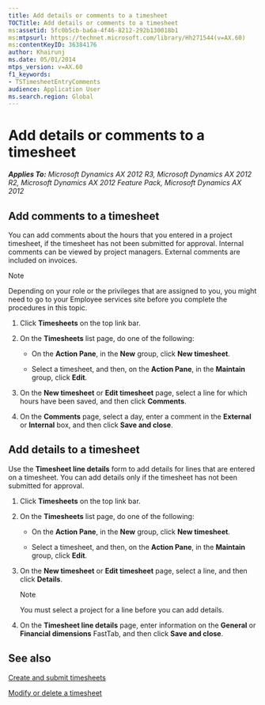 ```yaml
---
title: Add details or comments to a timesheet
TOCTitle: Add details or comments to a timesheet
ms:assetid: 5fc0b5cb-ba6a-4f46-8212-292b130018b1
ms:mtpsurl: https://technet.microsoft.com/library/Hh271544(v=AX.60)
ms:contentKeyID: 36384176
author: Khairunj
ms.date: 05/01/2014
mtps_version: v=AX.60
f1_keywords:
- TSTimesheetEntryComments
audience: Application User
ms.search.region: Global
---
```


# Add details or comments to a timesheet 


_**Applies To:** Microsoft Dynamics AX 2012 R3, Microsoft Dynamics AX 2012 R2, Microsoft Dynamics AX 2012 Feature Pack, Microsoft Dynamics AX 2012_

## Add comments to a timesheet

You can add comments about the hours that you entered in a project timesheet, if the timesheet has not been submitted for approval. Internal comments can be viewed by project managers. External comments are included on invoices.


> [!NOTE]
> <P>Depending on your role or the privileges that are assigned to you, you might need to go to your Employee services site before you complete the procedures in this topic.</P>



1.  Click **Timesheets** on the top link bar.

2.  On the **Timesheets** list page, do one of the following:
    
      - On the **Action Pane**, in the **New** group, click **New timesheet**.
    
      - Select a timesheet, and then, on the **Action Pane**, in the **Maintain** group, click **Edit**.

3.  On the **New timesheet** or **Edit timesheet** page, select a line for which hours have been saved, and then click **Comments**.

4.  On the **Comments** page, select a day, enter a comment in the **External** or **Internal** box, and then click **Save and close**.

## Add details to a timesheet

Use the **Timesheet line details** form to add details for lines that are entered on a timesheet. You can add details only if the timesheet has not been submitted for approval.

1.  Click **Timesheets** on the top link bar.

2.  On the **Timesheets** list page, do one of the following:
    
      - On the **Action Pane**, in the **New** group, click **New timesheet**.
    
      - Select a timesheet, and then, on the **Action Pane**, in the **Maintain** group, click **Edit**.

3.  On the **New timesheet** or **Edit timesheet** page, select a line, and then click **Details**.
    

    > [!NOTE]
    > <P>You must select a project for a line before you can add details.</P>



4.  On the **Timesheet line details** page, enter information on the **General** or **Financial dimensions** FastTab, and then click **Save and close**.

## See also

[Create and submit timesheets](create-and-submit-timesheets.md)

[Modify or delete a timesheet](modify-or-delete-a-timesheet-in-enterprise-portal.md)

  


